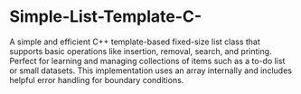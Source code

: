 # Simple-List-Template-C-
A simple and efficient C++ template-based fixed-size list class that supports basic operations like insertion, removal, search, and printing. Perfect for learning and managing collections of items such as a to-do list or small datasets. This implementation uses an array internally and includes helpful error handling for boundary conditions.
